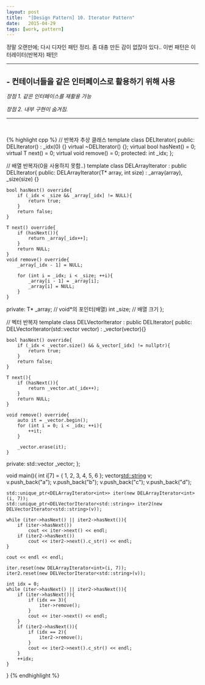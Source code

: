 ```yaml
---
layout: post
title:  "[Design Pattern] 10. Iterator Pattern"
date:   2015-04-29
tags: [work, pattern]
---
```


  정말 오랜만에; 다시 디자인 패턴 정리. 좀 대충 만든 감이 없잖아 있다.. 이번 패턴은 이터레이터(반복자) 패턴! 

---------------------------------------
<br/>
<b style="font-size:20px">- 컨테이너들을 같은 인터페이스로 활용하기 위해 사용</b>

  <em>장점 1. 같은 인터페이스를 재활용 가능</em>

  <em>장점 2. 내부 구현이 숨겨짐. </em>

---------------------------------------
<br/>

{% highlight cpp %}
// 반복자 추상 클래스
template<typename T>
class DELIterator{
public:
    DELIterator() : _idx(0) {}
    virtual ~DELIterator() {};
    virtual bool hasNext() = 0;
    virtual T next() = 0;
    virtual void remove() = 0;
protected:
    int _idx;
};

// 배열 반복자(0을 사용하지 못함..)
template<typename T>
class DELArrayIterator : public DELIterator<T>{
public:
    DELArrayIterator(T* array, int size) : _array(array), _size(size) {}

    bool hasNext() override{
        if (_idx < _size && _array[_idx] != NULL){
            return true;
        }
        return false;
    }

    T next() override{
        if (hasNext()){
            return _array[_idx++];
        }
        return NULL;
    }
    void remove() override{
        _array[_idx - 1] = NULL;

        for (int i = _idx; i < _size; ++i){
            _array[i - 1] = _array[i];
            _array[i] = NULL;
        }
    }
private:
    T* _array; // void*의 포인터(배열)
    int _size; // 배열 크기
};

// 벡터 반복자
template<typename T>
class DELVectorIterator : public DELIterator<T>{
public:
    DELVectorIterator(std::vector<T> vector) : _vector(vector){}
    
    bool hasNext() override{
        if (_idx < _vector.size() && &_vector[_idx] != nullptr){
            return true;
        }
        return false;
    }

    T next(){
        if (hasNext()){
            return _vector.at(_idx++);
        }
        return NULL;
    }
    
    void remove() override{
        auto it = _vector.begin();
        for (int i = 0; i < _idx; ++i){
            ++it;
        }

        _vector.erase(it);
    }
private:
    std::vector<T> _vector;
};

void main(){
    int i[7] = { 1, 2, 3, 4, 5, 6 };
    vector<std::string> v;
    v.push_back("a");
    v.push_back("b");
    v.push_back("c");
    v.push_back("d");

    std::unique_ptr<DELArrayIterator<int>> iter(new DELArrayIterator<int>(i, 7));
    std::unique_ptr<DELVectorIterator<std::string>> iter2(new DELVectorIterator<std::string>(v));

    while (iter->hasNext() || iter2->hasNext()){
        if (iter->hasNext())
            cout << iter->next() << endl;
        if (iter2->hasNext())
            cout << iter2->next().c_str() << endl;
    }

    cout << endl << endl;

    iter.reset(new DELArrayIterator<int>(i, 7));
    iter2.reset(new DELVectorIterator<std::string>(v));

    int idx = 0;
    while (iter->hasNext() || iter2->hasNext()){
        if (iter->hasNext()){
            if (idx == 3){
                iter->remove();
            }
            cout << iter->next() << endl;
        }
        if (iter2->hasNext()){
            if (idx == 2){
                iter2->remove();
            }
            cout << iter2->next().c_str() << endl;
        }
        ++idx;
    }   
}
{% endhighlight %}